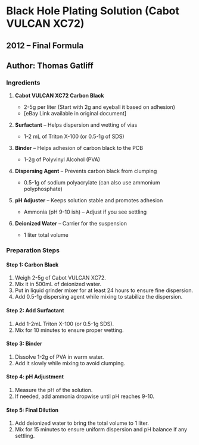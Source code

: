 # Black Hole Plating Solution (Cabot VULCAN XC72)
## 2012 – Final Formula
## Author: Thomas Gatliff

### Ingredients

1. **Cabot VULCAN XC72 Carbon Black**
   - 2-5g per liter (Start with 2g and eyeball it based on adhesion)
   - [eBay Link available in original document]

2. **Surfactant** – Helps dispersion and wetting of vias
   - 1-2 mL of Triton X-100 (or 0.5-1g of SDS)

3. **Binder** – Helps adhesion of carbon black to the PCB
   - 1-2g of Polyvinyl Alcohol (PVA)

4. **Dispersing Agent** – Prevents carbon black from clumping
   - 0.5-1g of sodium polyacrylate (can also use ammonium polyphosphate)

5. **pH Adjuster** – Keeps solution stable and promotes adhesion
   - Ammonia (pH 9-10 ish) – Adjust if you see settling

6. **Deionized Water** – Carrier for the suspension
   - 1 liter total volume

### Preparation Steps

#### Step 1: Carbon Black
1. Weigh 2-5g of Cabot VULCAN XC72.
2. Mix it in 500mL of deionized water.
3. Put in liquid grinder mixer for at least 24 hours to ensure fine dispersion.
4. Add 0.5-1g dispersing agent while mixing to stabilize the dispersion.

#### Step 2: Add Surfactant
1. Add 1-2mL Triton X-100 (or 0.5-1g SDS).
2. Mix for 10 minutes to ensure proper wetting.

#### Step 3: Binder
1. Dissolve 1-2g of PVA in warm water.
2. Add it slowly while mixing to avoid clumping.

#### Step 4: pH Adjustment
1. Measure the pH of the solution.
2. If needed, add ammonia dropwise until pH reaches 9-10.

#### Step 5: Final Dilution
1. Add deionized water to bring the total volume to 1 liter.
2. Mix for 15 minutes to ensure uniform dispersion and pH balance if any settling.